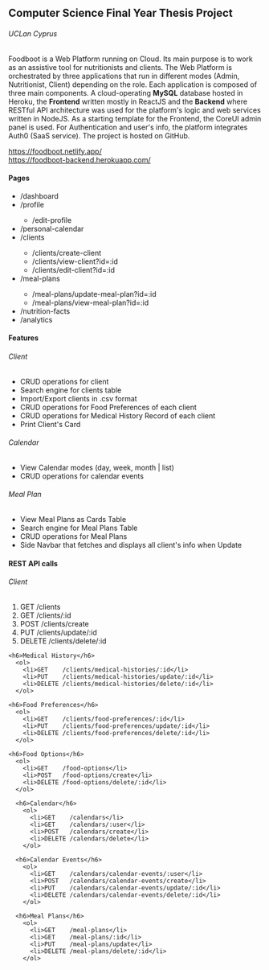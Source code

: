 <h2>Computer Science Final Year Thesis Project</h2>
<h6>UCLan Cyprus</h6>

<p>Foodboot is a Web Platform running on Cloud. Its main purpose is to work as an assistive tool for nutritionists and clients. The Web Platform is orchestrated by three applications that run in different modes (Admin, Nutritionist, Client) depending on the role. Each application is composed of three main components. A cloud-operating <strong>MySQL</strong> database hosted in Heroku, the <strong>Frontend</strong> written mostly in ReactJS and the <strong>Backend</strong> where RESTful API architecture was used for the platform's logic and web services written in NodeJS. As a starting template for the Frontend, the CoreUI admin panel is used. For Authentication and user's info, the platform integrates Auth0 (SaaS service). The project is hosted on GitHub.</p>

<a>https://foodboot.netlify.app/</a>
</br>
<a>https://foodboot-backend.herokuapp.com/</a>
  
<h4>Pages</h4>
<p>
  <ul>
    <li>/dashboard</li>
    <li>/profile</li>
      <ul>
        <li>/edit-profile</li>
       </ul>
    <li>/personal-calendar</li>
    <li>/clients</li>
      <ul>
        <li>/clients/create-client</li>      
        <li>/clients/view-client?id=:id</li>
        <li>/clients/edit-client?id=:id</li>
      </ul>
    <li>/meal-plans</li>
      <ul>
        <li>/meal-plans/update-meal-plan?id=:id</li>      
        <li>/meal-plans/view-meal-plan?id=:id</li>
      </ul>
    <li>/nutrition-facts</li>
    <li>/analytics</li>
    </ul>
</p>

<h4>Features</h4>
<p>
  <h6>Client</h6>
  <ul>
    <li>CRUD operations for client</li>
    <li>Search engine for clients table</li>
    <li>Import/Export clients in .csv format</li>
    <li>CRUD operations for Food Preferences of each client</li>
    <li>CRUD operations for Medical History Record of each client</li>
    <li>Print Client's Card</li>
  </ul>
    
  <h6>Calendar</h6>
  <ul>
    <li>View Calendar modes (day, week, month | list)</li>
    <li>CRUD operations for calendar events</li>
  </ul>

   <h6>Meal Plan</h6>
      <ul>
        <li>View Meal Plans as Cards Table</li>
        <li>Search engine for Meal Plans Table</li>
        <li>CRUD operations for Meal Plans</li>
        <li>Side Navbar that fetches and displays all client's info when Update</li>
      </ul>
</p>

<h4>REST API calls</h4>
<p>
  <h6>Client</h6>
  <ol>
    <li>GET    /clients</li>
    <li>GET    /clients/:id</li> 
    <li>POST   /clients/create</li>
    <li>PUT    /clients/update/:id</li>
    <li>DELETE /clients/delete/:id</li>
  </ol>
  
    <h6>Medical History</h6>
      <ol>
        <li>GET    /clients/medical-histories/:id</li>
        <li>PUT    /clients/medical-histories/update/:id</li>
        <li>DELETE /clients/medical-histories/delete/:id</li>
      </ol>
      
    <h6>Food Preferences</h6>
      <ol>
        <li>GET    /clients/food-preferences/:id</li>
        <li>PUT    /clients/food-preferences/update/:id</li>
        <li>DELETE /clients/food-preferences/delete/:id</li>
      </ol>
      
    <h6>Food Options</h6>
      <ol>
        <li>GET    /food-options</li>
        <li>POST   /food-options/create</li>
        <li>DELETE /food-options/delete/:id</li>
      </ol>
      
      <h6>Calendar</h6>
        <ol>
          <li>GET    /calendars</li>
          <li>GET    /calendars/:user</li>
          <li>POST   /calendars/create</li>
          <li>DELETE /calendars/delete</li>
        </ol>
        
      <h6>Calendar Events</h6>
        <ol>
          <li>GET    /calendars/calendar-events/:user</li>
          <li>POST   /calendars/calendar-events/create</li>
          <li>PUT    /calendars/calendar-events/update/:id</li>
          <li>DELETE /calendars/calendar-events/delete/:id</li>
        </ol>
        
      <h6>Meal Plans</h6>
        <ol>
          <li>GET    /meal-plans</li>
          <li>GET    /meal-plans/:id</li>
          <li>PUT    /meal-plans/update</li>
          <li>DELETE /meal-plans/delete/:id</li>
        </ol>
</p>

